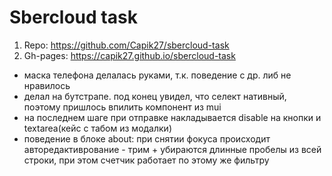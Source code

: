 # Sbercloud task

1) Repo: https://github.com/Capik27/sbercloud-task
2) Gh-pages: https://capik27.github.io/sbercloud-task

- маска телефона делалась руками, т.к. поведение с др. либ не нравилось
- делал на бутстрапе. под конец увидел, что селект нативный, поэтому пришлось впилить компонент из mui
- на последнем шаге при отправке накладывается disable на кнопки и textarea(кейс с табом из модалки)
- поведение в блоке about: при снятии фокуса происходит авторедактиврование - трим + убираются длинные пробелы из всей строки, при этом счетчик работает по этому же фильтру
